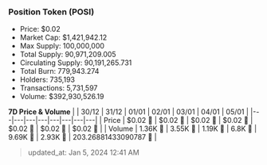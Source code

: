 
  ### Position Token (POSI)
  - Price: $0.02
  - Market Cap: $1,421,942.12
  - Max Supply: 100,000,000
  - Total Supply: 90,971,209.005
  - Circulating Supply: 90,191,265.731
  - Total Burn: 779,943.274
  - Holders: 735,193
  - Transactions: 5,731,597
  - Volume: $392,930,526.19

  **7D Price & Volume**
  | | 30&#x2F;12 | 31&#x2F;12 | 01&#x2F;01 | 02&#x2F;01 | 03&#x2F;01 | 04&#x2F;01 | 05&#x2F;01 |
  |---|---|---|---|---|---|---|---|
  | Price | $0.02 🚀 | $0.02 🔻 | $0.02 🔻 | $0.02 🚀 | $0.02 🔻 | $0.02 🔻 | $0.02 🚀 |
  | Volume | 1.36K 🔻 | 3.55K 🚀 | 1.19K 🔻 | 6.8K 🚀 | 9.69K 🚀 | 2.93K 🔻 | 203.26881433090787 🔻 |

  > updated_at: Jan 5, 2024 12:41 AM
